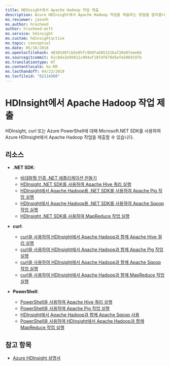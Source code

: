 ```yaml
---
title: HDInsight에서 Apache Hadoop 작업 제출
description: Azure HDInsight에서 Apache Hadoop 작업을 제출하는 방법을 알아봅니다.
ms.reviewer: jasonh
ms.author: hrasheed
author: hrasheed-msft
ms.service: hdinsight
ms.custom: hdinsightactive
ms.topic: conceptual
ms.date: 05/16/2018
ms.openlocfilehash: 48365d8fcb5e95fc9b9fa605321baf28e07eee66
ms.sourcegitcommit: 61c8de2e95011c094af18fdf679d5efe5069197b
ms.translationtype: HT
ms.contentlocale: ko-KR
ms.lasthandoff: 04/23/2019
ms.locfileid: "62114560"
---
```

# <a name="submit-apache-hadoop-jobs-in-hdinsight"></a>HDInsight에서 Apache Hadoop 작업 제출

HDInsight, curl 또는 Azure PowerShell에 대해 Microsoft.NET SDK를 사용하여 Azure HDInsight에서 Apache Hadoop 작업을 제출할 수 있습니다.

## <a name="resources"></a>리소스

- **.NET SDK**:

  - [비대화형 인증 .NET 애플리케이션 만들기](../hdinsight-create-non-interactive-authentication-dotnet-applications.md)
  - [HDInsight .NET SDK를 사용하여 Apache Hive 쿼리 실행](apache-hadoop-use-hive-dotnet-sdk.md)
  - [HDInsight에서 Apache Hadoop용 .NET SDK를 사용하여 Apache Pig 작업 실행](apache-hadoop-use-pig-dotnet-sdk.md)
  - [HDInsight에서 Apache Hadoop용 .NET SDK를 사용하여 Apache Sqoop 작업 실행](apache-hadoop-use-sqoop-dotnet-sdk.md)
  - [HDInsight .NET SDK를 사용하여 MapReduce 작업 실행](apache-hadoop-use-mapreduce-dotnet-sdk.md)

- **curl**:

  - [curl을 사용하여 HDInsight에서 Apache Hadoop과 함께 Apache Hive 쿼리 실행](apache-hadoop-use-hive-curl.md)
  - [curl을 사용하여 HDInsight에서 Apache Hadoop과 함께 Apache Pig 작업 실행](apache-hadoop-use-pig-curl.md)
  - [curl을 사용하여 HDInsight에서 Apache Hadoop과 함께 Apache Sqoop 작업 실행](apache-hadoop-use-sqoop-curl.md)
  - [curl을 사용하여 HDInsight에서 Apache Hadoop과 함께 MapReduce 작업 실행](apache-hadoop-use-mapreduce-curl.md)

- **PowerShell**:

  - [PowerShell을 사용하여 Apache Hive 쿼리 실행](apache-hadoop-use-hive-powershell.md)
  - [PowerShell을 사용하여 Apache Pig 작업 실행](apache-hadoop-use-pig-powershell.md)
  - [HDInsight에서 Apache Hadoop과 함께 Apache Sqoop 사용](apache-hadoop-use-sqoop-powershell.md)
  - [PowerShell을 사용하여 HDInsight에서 Apache Hadoop과 함께 MapReduce 작업 실행](apache-hadoop-use-mapreduce-powershell.md)

## <a name="see-also"></a>참고 항목

- [Azure HDInsight 설명서](https://docs.microsoft.com/azure/hdinsight/)
